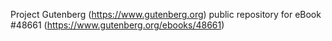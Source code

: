Project Gutenberg (https://www.gutenberg.org) public repository for eBook #48661 (https://www.gutenberg.org/ebooks/48661)
